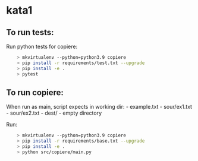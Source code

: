 # kata1

## To run tests:

Run python tests for copiere:

```sh
    > mkvirtualenv --python=python3.9 copiere
    > pip install -r requirements/test.txt --upgrade
    > pip install -e .
    > pytest
```

## To run copiere:

When run as main, script expects in working dir:
    - example.txt
    - sour/ex1.txt
    - sour/ex2.txt
    - dest/ - empty directory

Run:

```sh
    > mkvirtualenv --python=python3.9 copiere
    > pip install -r requirements/base.txt --upgrade
    > pip install -e .
    > python src/copiere/main.py
```